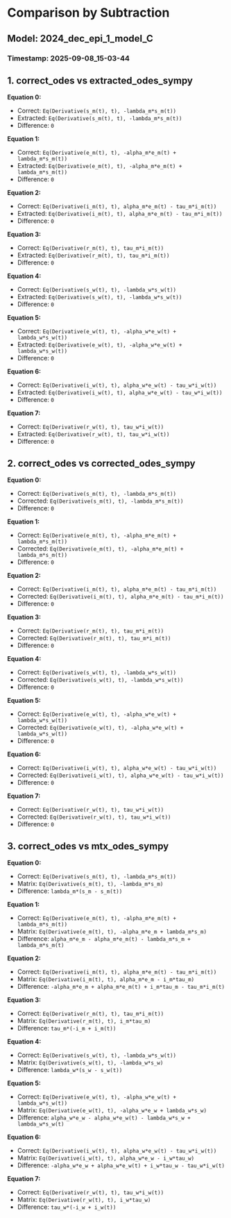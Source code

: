 
# Comparison by Subtraction
## Model: 2024_dec_epi_1_model_C
### Timestamp: 2025-09-08_15-03-44

## 1. correct_odes vs extracted_odes_sympy

**Equation 0:**
- Correct:   `Eq(Derivative(s_m(t), t), -lambda_m*s_m(t))`
- Extracted: `Eq(Derivative(s_m(t), t), -lambda_m*s_m(t))`
- Difference: `0`

**Equation 1:**
- Correct:   `Eq(Derivative(e_m(t), t), -alpha_m*e_m(t) + lambda_m*s_m(t))`
- Extracted: `Eq(Derivative(e_m(t), t), -alpha_m*e_m(t) + lambda_m*s_m(t))`
- Difference: `0`

**Equation 2:**
- Correct:   `Eq(Derivative(i_m(t), t), alpha_m*e_m(t) - tau_m*i_m(t))`
- Extracted: `Eq(Derivative(i_m(t), t), alpha_m*e_m(t) - tau_m*i_m(t))`
- Difference: `0`

**Equation 3:**
- Correct:   `Eq(Derivative(r_m(t), t), tau_m*i_m(t))`
- Extracted: `Eq(Derivative(r_m(t), t), tau_m*i_m(t))`
- Difference: `0`

**Equation 4:**
- Correct:   `Eq(Derivative(s_w(t), t), -lambda_w*s_w(t))`
- Extracted: `Eq(Derivative(s_w(t), t), -lambda_w*s_w(t))`
- Difference: `0`

**Equation 5:**
- Correct:   `Eq(Derivative(e_w(t), t), -alpha_w*e_w(t) + lambda_w*s_w(t))`
- Extracted: `Eq(Derivative(e_w(t), t), -alpha_w*e_w(t) + lambda_w*s_w(t))`
- Difference: `0`

**Equation 6:**
- Correct:   `Eq(Derivative(i_w(t), t), alpha_w*e_w(t) - tau_w*i_w(t))`
- Extracted: `Eq(Derivative(i_w(t), t), alpha_w*e_w(t) - tau_w*i_w(t))`
- Difference: `0`

**Equation 7:**
- Correct:   `Eq(Derivative(r_w(t), t), tau_w*i_w(t))`
- Extracted: `Eq(Derivative(r_w(t), t), tau_w*i_w(t))`
- Difference: `0`

## 2. correct_odes vs corrected_odes_sympy

**Equation 0:**
- Correct: `Eq(Derivative(s_m(t), t), -lambda_m*s_m(t))`
- Corrected: `Eq(Derivative(s_m(t), t), -lambda_m*s_m(t))`
- Difference: `0`

**Equation 1:**
- Correct: `Eq(Derivative(e_m(t), t), -alpha_m*e_m(t) + lambda_m*s_m(t))`
- Corrected: `Eq(Derivative(e_m(t), t), -alpha_m*e_m(t) + lambda_m*s_m(t))`
- Difference: `0`

**Equation 2:**
- Correct: `Eq(Derivative(i_m(t), t), alpha_m*e_m(t) - tau_m*i_m(t))`
- Corrected: `Eq(Derivative(i_m(t), t), alpha_m*e_m(t) - tau_m*i_m(t))`
- Difference: `0`

**Equation 3:**
- Correct: `Eq(Derivative(r_m(t), t), tau_m*i_m(t))`
- Corrected: `Eq(Derivative(r_m(t), t), tau_m*i_m(t))`
- Difference: `0`

**Equation 4:**
- Correct: `Eq(Derivative(s_w(t), t), -lambda_w*s_w(t))`
- Corrected: `Eq(Derivative(s_w(t), t), -lambda_w*s_w(t))`
- Difference: `0`

**Equation 5:**
- Correct: `Eq(Derivative(e_w(t), t), -alpha_w*e_w(t) + lambda_w*s_w(t))`
- Corrected: `Eq(Derivative(e_w(t), t), -alpha_w*e_w(t) + lambda_w*s_w(t))`
- Difference: `0`

**Equation 6:**
- Correct: `Eq(Derivative(i_w(t), t), alpha_w*e_w(t) - tau_w*i_w(t))`
- Corrected: `Eq(Derivative(i_w(t), t), alpha_w*e_w(t) - tau_w*i_w(t))`
- Difference: `0`

**Equation 7:**
- Correct: `Eq(Derivative(r_w(t), t), tau_w*i_w(t))`
- Corrected: `Eq(Derivative(r_w(t), t), tau_w*i_w(t))`
- Difference: `0`

## 3. correct_odes vs mtx_odes_sympy

**Equation 0:**
- Correct: `Eq(Derivative(s_m(t), t), -lambda_m*s_m(t))`
- Matrix:  `Eq(Derivative(s_m(t), t), -lambda_m*s_m)`
- Difference: `lambda_m*(s_m - s_m(t))`

**Equation 1:**
- Correct: `Eq(Derivative(e_m(t), t), -alpha_m*e_m(t) + lambda_m*s_m(t))`
- Matrix:  `Eq(Derivative(e_m(t), t), -alpha_m*e_m + lambda_m*s_m)`
- Difference: `alpha_m*e_m - alpha_m*e_m(t) - lambda_m*s_m + lambda_m*s_m(t)`

**Equation 2:**
- Correct: `Eq(Derivative(i_m(t), t), alpha_m*e_m(t) - tau_m*i_m(t))`
- Matrix:  `Eq(Derivative(i_m(t), t), alpha_m*e_m - i_m*tau_m)`
- Difference: `-alpha_m*e_m + alpha_m*e_m(t) + i_m*tau_m - tau_m*i_m(t)`

**Equation 3:**
- Correct: `Eq(Derivative(r_m(t), t), tau_m*i_m(t))`
- Matrix:  `Eq(Derivative(r_m(t), t), i_m*tau_m)`
- Difference: `tau_m*(-i_m + i_m(t))`

**Equation 4:**
- Correct: `Eq(Derivative(s_w(t), t), -lambda_w*s_w(t))`
- Matrix:  `Eq(Derivative(s_w(t), t), -lambda_w*s_w)`
- Difference: `lambda_w*(s_w - s_w(t))`

**Equation 5:**
- Correct: `Eq(Derivative(e_w(t), t), -alpha_w*e_w(t) + lambda_w*s_w(t))`
- Matrix:  `Eq(Derivative(e_w(t), t), -alpha_w*e_w + lambda_w*s_w)`
- Difference: `alpha_w*e_w - alpha_w*e_w(t) - lambda_w*s_w + lambda_w*s_w(t)`

**Equation 6:**
- Correct: `Eq(Derivative(i_w(t), t), alpha_w*e_w(t) - tau_w*i_w(t))`
- Matrix:  `Eq(Derivative(i_w(t), t), alpha_w*e_w - i_w*tau_w)`
- Difference: `-alpha_w*e_w + alpha_w*e_w(t) + i_w*tau_w - tau_w*i_w(t)`

**Equation 7:**
- Correct: `Eq(Derivative(r_w(t), t), tau_w*i_w(t))`
- Matrix:  `Eq(Derivative(r_w(t), t), i_w*tau_w)`
- Difference: `tau_w*(-i_w + i_w(t))`

